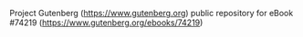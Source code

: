 Project Gutenberg (https://www.gutenberg.org) public repository for eBook #74219 (https://www.gutenberg.org/ebooks/74219)
